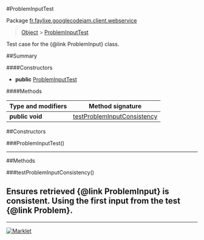 #ProblemInputTest

Package [fr.faylixe.googlecodejam.client.webservice](README.md)<br>
> [Object](../../../../java/lang/Object.md) > [ProblemInputTest](ProblemInputTest.md)

Test case for the {@link ProblemInput} class.

##Summary

####Constructors

* **public** [ProblemInputTest](#probleminputtest)

####Methods

Type and modifiers | Method signature
 --- | --- 
**public** **void** | [testProblemInputConsistency](#testprobleminputconsistency)


##Constructors

###ProblemInputTest()



---

##Methods

###testProblemInputConsistency()


Ensures retrieved {@link ProblemInput}
 is consistent. Using the first input from
 the test {@link Problem}.
---
---
[![Marklet](https://img.shields.io/badge/Generated%20by-Marklet-green.svg)](https://github.com/Faylixe/marklet)